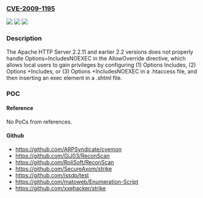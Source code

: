 ### [CVE-2009-1195](https://cve.mitre.org/cgi-bin/cvename.cgi?name=CVE-2009-1195)
![](https://img.shields.io/static/v1?label=Product&message=n%2Fa&color=blue)
![](https://img.shields.io/static/v1?label=Version&message=n%2Fa&color=blue)
![](https://img.shields.io/static/v1?label=Vulnerability&message=n%2Fa&color=brighgreen)

### Description

The Apache HTTP Server 2.2.11 and earlier 2.2 versions does not properly handle Options=IncludesNOEXEC in the AllowOverride directive, which allows local users to gain privileges by configuring (1) Options Includes, (2) Options +Includes, or (3) Options +IncludesNOEXEC in a .htaccess file, and then inserting an exec element in a .shtml file.

### POC

#### Reference
No PoCs from references.

#### Github
- https://github.com/ARPSyndicate/cvemon
- https://github.com/GiJ03/ReconScan
- https://github.com/RoliSoft/ReconScan
- https://github.com/SecureAxom/strike
- https://github.com/issdp/test
- https://github.com/matoweb/Enumeration-Script
- https://github.com/xxehacker/strike

